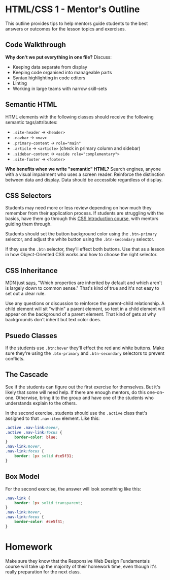 # HTML/CSS 1 - Mentor's Outline

This outline provides tips to help mentors guide students to the best answers or outcomes for the lesson topics and exercises.

## Code Walkthrough

**Why don't we put everything in one file?**
Discuss:
- Keeping data separate from display
- Keeping code organised into manageable parts
- Syntax highlighting in code editors
- Linting
- Working in large teams with narrow skill-sets

## Semantic HTML

HTML elements with the following classes should receive the following semantic tags/attributes:

- `.site-header` -> `<header>`
- `.navbar` -> `<nav>`
- `.primary-content` -> `role="main"`
- `.article` -> `<article>` (check in primary column and sidebar)
- `.sidebar-content` -> `<aside role="complementary">`
- `.site-footer` -> `<footer>`

**Who benefits when we write "semantic" HTML?**
Search engines, anyone with a visual impairment who uses a screen reader. Reinforce the distinction between data and display. Data should be accessible regardless of display.

## CSS Selectors

Students may need more or less review depending on how much they remember from their application process. If students are struggling with the basics, have them go through this [CSS Introduction course](https://www.codecademy.com/courses/web-beginner-en-TlhFi/resume?curriculum_id=50579fb998b470000202dc8b), with mentors guiding them through.

Students should set the button background color using the `.btn-primary` selector, and adjust the white button using the `.btn-secondary` selector.

If they use the `.btn` selector, they'll effect both buttons. Use that as a lesson in how Object-Oriented CSS works and how to choose the right selector.

## CSS Inheritance

MDN just [says](https://developer.mozilla.org/en-US/docs/Learn/CSS/Introduction_to_CSS/Cascade_and_inheritance#Inheritance), "Which properties are inherited by default and which aren't is largely down to common sense." That's kind of true and it's not easy to set out a clear rule.

Use any questions or discussion to reinforce the parent-child relationship. A child element will sit "within" a parent element, so text in a child element will appear on the background of a parent element. That kind of gets at why backgrounds don't inherit but text color does.

## Psuedo Classes

If the students use `.btn:hover` they'll effect the red and white buttons. Make sure they're using the `.btn-primary` and `.btn-secondary` selectors to prevent conflicts.

## The Cascade

See if the students can figure out the first exercise for themselves. But it's likely that some will need help. If there are enough mentors, do this one-on-one. Otherwise, bring it to the group and have one of the students who understands explain to the others.

In the second exercise, students should use the `.active` class that's assigned to that `.nav-item` element. Like this:

```css
.active .nav-link:hover,
.active .nav-link:focus {
	border-color: blue;
}
.nav-link:hover,
.nav-link:focus {
	border: 1px solid #ce5f31;
}
```

## Box Model

For the second exercise, the answer will look something like this:

```css
.nav-link {
	border: 1px solid transparent;
}
.nav-link:hover,
.nav-link:focus {
	border-color: #ce5f31;
}
```

# Homework

Make sure they know that the Responsive Web Design Fundamentals course will take up the majority of their homework time, even though it's really preparation for the next class.
